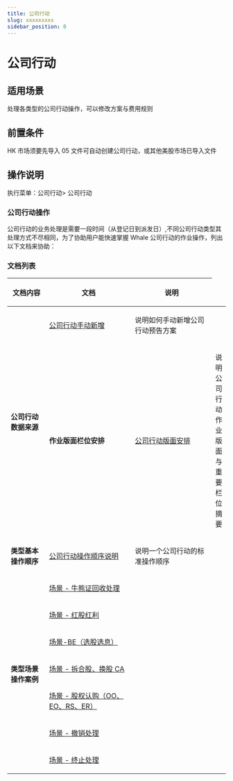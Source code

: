 ```yaml
---
title: 公司行动
slug: xxxxxxxxx
sidebar_position: 0
---
```



# 公司行动

## 适用场景

处理各类型的公司行动操作，可以修改方案与费用规则

## 前置条件

HK 市场须要先导入 05 文件可自动创建公司行动，或其他美股市场已导入文件

## 操作说明

执行菜单：公司行动&gt; 公司行动

### 公司行动操作

公司行动的业务处理是需要一段时间（从登记日到派发日）,不同公司行动类型其处理方式不尽相同，为了协助用户能快速掌握 Whale 公司行动的作业操作，列出以下文档来协助：

### 文档列表

<table header_row="1">
<colgroup>
<col width="157"/>
<col width="350"/>
<col width="371"/>
</colgroup>
<thead>
<tr>
<th><p>文档内容</p></th><th><p>文档</p></th><th><p>说明</p></th></tr>
</thead>
<tbody>
<tr>
<td rowspan="2"><p><strong>公司行动数据来源</strong></p></td><td><p><a href="/Yg5Dwtk30isnqBkNmbscxSK4nme)</p></td></tr>
<tr>
<td><p><a href="/PjI5wER20ic3VDkLX6ccjqv3nAh">公司行动手动新增</a> </p></td><td><p>说明如何手动新增公司行动预告方案</p></td></tr>
<tr>
<td><p><strong>作业版面栏位安排</strong></p></td><td><p><a href="/KnNFw9Wx5i70pIkVPPPcHUGynDh">公司行动版面安排</a> </p></td><td><p>说明公司行动作业版面与重要栏位摘要</p></td></tr>
<tr>
<td><p><strong>类型基本操作顺序</strong></p></td><td><p><a href="/KayawFlkwim5vWkrePgcs7n4n6b">公司行动操作顺序说明</a> </p></td><td><p>说明一个公司行动的标准操作顺序</p></td></tr>
<tr>
<td rowspan="8"><p><strong>类型场景操作案例</strong></p></td><td><p><a href="/Jo0aw17Meiih1RkxxnVcRLmjnpf">场景 - 牛熊证回收处理</a> </p></td><td></td></tr>
<tr>
<td><p><a href="/EBhJwi7B3iK621kqa8LclF5Nnsc)</a> </p></td><td></td></tr>
<tr>
<td><p><a href="/VkDUwdaYkicQvQkg2wFcdIzlnkw">场景 - 红股红利</a> </p></td><td></td></tr>
<tr>
<td><p><a href="/IqGFwbDgIihU8VkIXMfcveK8nRg">场景-BE（选股选息）</a> </p></td><td></td></tr>
<tr>
<td><p><a href="/S2low898GirK4jk39wacQ2p0nNg">场景 - 拆合股、换股 CA</a> </p></td><td></td></tr>
<tr>
<td><p><a href="/AfizwptfriDumhkqPwbcW0rknhc">场景 - 股权认购（OO、EO、RS、ER）</a> </p></td><td></td></tr>
<tr>
<td><p><a href="/YIo1wfqami1f5bkSZ6wcz3w2ndf">场景 - 撤销处理</a> </p></td><td></td></tr>
<tr>
<td><p><a href="/SmQ8wH0Pci8rTRkfdJ9cDs3PnAe">场景 - 终止处理</a> </p></td><td></td></tr>
</tbody>
</table>

